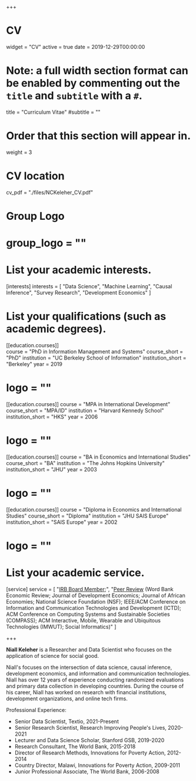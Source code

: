 +++
# CV
widget = "CV"
active = true
date = 2019-12-29T00:00:00

# Note: a full width section format can be enabled by commenting out the `title` and `subtitle` with a `#`.
title = "Curriculum Vitae"
#subtitle = ""

# Order that this section will appear in.
weight = 3

# CV location
cv_pdf = "./files/NCKeleher_CV.pdf"

# Group Logo
# group_logo = ""


# List your academic interests.
[interests]
  interests = [
  "Data Science",
  "Machine Learning",
  "Causal Inference",
  "Survey Research",
  "Development Economics"
  ]

# List your qualifications (such as academic degrees).
[[education.courses]]  
  course = "PhD in Information Management and Systems"
  course_short = "PhD"
  institution = "UC Berkeley School of Information"
  institution_short = "Berkeley"
  year = 2019
#  logo = ""

[[education.courses]]
  course = "MPA in International Development"
  course_short = "MPA/ID"
  institution = "Harvard Kennedy School"
  institution_short = "HKS"
  year = 2006
#  logo = ""

[[education.courses]]
  course = "BA in Economics and International Studies"
  course_short = "BA"
  institution = "The Johns Hopkins University"
  institution_short = "JHU"
  year = 2003
#  logo = ""

[[education.courses]]
  course = "Diploma in Economics and International Studies"
  course_short = "Diploma"
  institution = "JHU SAIS Europe"
  institution_short = "SAIS Europe"
  year = 2002
#  logo = ""


# List your academic service.
[service]
  service = [
    "[IRB Board Member](https://www.poverty-action.org/researchers/irb-members);",
    "[Peer Review](https://publons.com/researcher/3303240) (Word Bank Economic Review; Journal of Development Economics; Journal of African Economies; National Science Foundation (NSF); IEEE/ACM Conference on Information and Communication Technologies and Development (ICTD); ACM
Conference on Computing Systems and Sustainable Societies (COMPASS); ACM Interactive, Mobile, Wearable and Ubiquitous Technologies (IMWUT); Social Informatics)"
  ]

+++

**Niall Keleher** is a Researcher and Data Scientist who focuses on the application of science for social good.

Niall's focuses on the intersection of data science, causal inference, development economics, and information and communication technologies. Niall has over 12 years of experience conducting randomized evaluations and primary data collection in developing countries. During the course of his career, Niall has worked on research with financial institutions, development organizations, and online tech firms.

Professional Experience:
- Senior Data Scientist, Textio, 2021-Present
- Senior Research Scientist, Research Improving People's Lives, 2020-2021
- Lecturer and Data Science Scholar, Stanford GSB, 2019-2020
- Research Consultant, The World Bank, 2015-2018
- Director of Research Methods, Innovations for Poverty Action, 2012-2014
- Country Director, Malawi, Innovations for Poverty Action, 2009-2011
- Junior Professional Associate, The World Bank, 2006-2008
